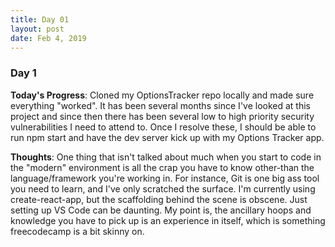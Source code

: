 ```yaml
---
title: Day 01
layout: post
date: Feb 4, 2019
---
```


### Day 1

**Today's Progress**: Cloned my OptionsTracker repo locally and made sure everything "worked". It has been several months since I've looked at this project and since then there has been several low to high priority security vulnerabilities I need to attend to. Once I resolve these, I should be able to run npm start and have the dev server kick up with my Options Tracker app.

**Thoughts**: One thing that isn't talked about much when you start to code in the "modern" environment is all the crap you have to know other-than the language/framework you're working in. For instance, Git is one big ass tool you need to learn, and I've only scratched the surface. I'm currently using create-react-app, but the scaffolding behind the scene is obscene. Just setting up VS Code can be daunting. My point is, the ancillary hoops and knowledge you have to pick up is an experience in itself, which is something freecodecamp is a bit skinny on. 
